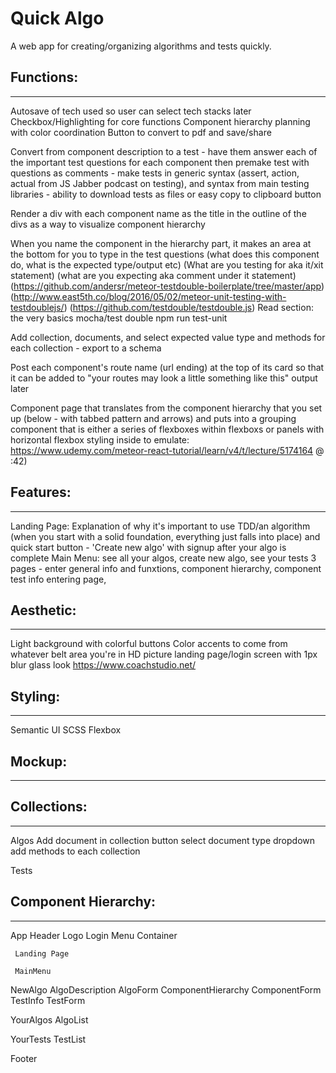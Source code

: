# Quick Algo
A web app for creating/organizing algorithms and tests quickly.


## Functions:
------
Autosave of tech used so user can select tech stacks later
Checkbox/Highlighting for core functions
Component hierarchy planning with color coordination
Button to convert to pdf and save/share

Convert from component description to a test - have them answer each of the important test questions for each component then premake test with questions as comments - make tests in generic syntax (assert, action, actual from JS Jabber podcast on testing), and syntax from main testing libraries - ability to download tests as files or easy copy to clipboard button

Render a div with each component name as the title in the outline of the divs as a way to visualize component hierarchy

When you name the component in the hierarchy part, it makes an area at the bottom for you to type in the test questions (what does this component do, what is the expected type/output etc) (What are you testing for aka it/xit statement) (what are you expecting aka comment under it statement) (https://github.com/andersr/meteor-testdouble-boilerplate/tree/master/app)
(http://www.east5th.co/blog/2016/05/02/meteor-unit-testing-with-testdoublejs/)
(https://github.com/testdouble/testdouble.js) Read section: the very basics
mocha/test double
npm run test-unit

Add collection, documents, and select expected value type and methods for each collection - export to a schema

Post each component's route name (url ending) at the top of its card so that it can be added to "your routes may look a little something like this" output later

Component page that translates from the component hierarchy that you set up (below - with tabbed pattern and arrows) and puts into a grouping component that is either a series of flexboxes within flexboxs or panels with horizontal flexbox styling inside to emulate: https://www.udemy.com/meteor-react-tutorial/learn/v4/t/lecture/5174164 @ :42)

## Features:
------
Landing Page: Explanation of why it's important to use TDD/an algorithm (when you start with a solid foundation, everything just falls into place) and quick start button - 'Create new algo' with signup after your algo is complete
Main Menu: see all your algos, create new algo, see your tests 
3 pages - enter general info and funxtions, component hierarchy, component test info entering page,

## Aesthetic:
------
Light background with colorful buttons
Color accents to come from whatever belt area you're in
HD picture landing page/login screen with 1px blur glass look
https://www.coachstudio.net/

## Styling:
------
Semantic UI
SCSS
Flexbox

## Mockup:
------


## Collections:
------
Algos
     Add document in collection button
     select document type dropdown
     add methods to each collection

Tests

## Component Hierarchy:
------

App
Header
     Logo
     Login
     Menu
Container
    
     Landing Page
    
     MainMenu

NewAlgo
     AlgoDescription
         AlgoForm
     ComponentHierarchy
         ComponentForm
     TestInfo
         TestForm


YourAlgos
     AlgoList


YourTests
     TestList

Footer
     
               
